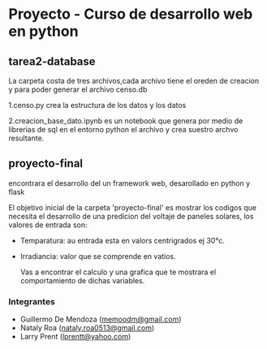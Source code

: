 # Proyecto - Curso de desarrollo web en python

## tarea2-database

 La carpeta costa de tres archivos,cada archivo tiene el oreden de creacion y para poder generar el archivo censo.db


 1.censo.py crea la estructura de los datos y los datos

 
 2.creacion_base_dato.ipynb es un notebook que genera por medio de librerias de sql en el entorno python el archivo y crea suestro archvo resultante.


## proyecto-final

encontrara el desarrollo del un framework web, desarollado en python y flask


El objetivo inicial de la carpeta 'proyecto-final' es mostrar los codigos que necesita el desarrollo de una predicion del voltaje de paneles solares, los valores de entrada son:

- Temparatura: au entrada esta en valors centrigrados ej 30°c.
- Irradiancia: valor que se comprende en vatios.

  Vas a encontrar el calculo y una grafica que te mostrara el comportamiento de dichas variables.
  

### Integrantes
- Guillermo De Mendoza (memoodm@gmail.com)
- Nataly Roa (nataly.roa0513@gmail.com)
- Larry Prent (lprentt@yahoo.com) 
